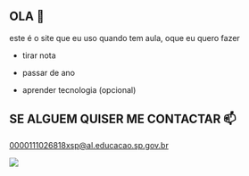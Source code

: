 ## OLA 🤡

este é o site que eu uso quando tem aula, oque eu quero fazer

 - tirar nota
 
 - passar de ano
 
 - aprender tecnologia (opcional)


## SE ALGUEM QUISER ME CONTACTAR 📫

0000111026818xsp@al.educacao.sp.gov.br


![](![image](https://github.com/user-attachments/assets/986d94a9-c2fa-4511-a04e-b7c651069050)
)
